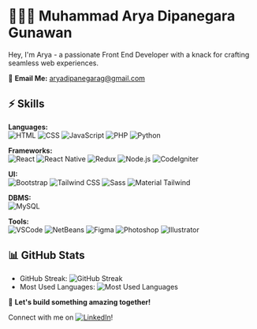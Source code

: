 # 👨🏻‍💻 Muhammad Arya Dipanegara Gunawan

Hey, I'm Arya - a passionate Front End Developer with a knack for crafting seamless web experiences.

📧 **Email Me:** [aryadipanegarag@gmail.com](mailto:aryadipanegarag@gmail.com)

## ⚡ Skills

**Languages:**  
![HTML](https://img.shields.io/badge/HTML-239120?logo=html5&logoColor=white&style=flat-square) 
![CSS](https://img.shields.io/badge/CSS-1572B6?logo=css3&logoColor=white&style=flat-square) 
![JavaScript](https://img.shields.io/badge/JavaScript-F7DF1E?logo=javascript&logoColor=white&style=flat-square) 
![PHP](https://img.shields.io/badge/PHP-777BB4?logo=php&logoColor=white&style=flat-square) 
![Python](https://img.shields.io/badge/Python-3776AB?logo=python&logoColor=white&style=flat-square)

**Frameworks:**  
![React](https://img.shields.io/badge/React-61DAFB?logo=react&logoColor=white&style=flat-square) 
![React Native](https://img.shields.io/badge/React_Native-61DAFB?logo=react&logoColor=white&style=flat-square) 
![Redux](https://img.shields.io/badge/Redux-764ABC?logo=redux&logoColor=white&style=flat-square) 
![Node.js](https://img.shields.io/badge/Node.js-339933?logo=node.js&logoColor=white&style=flat-square) 
![CodeIgniter](https://img.shields.io/badge/CodeIgniter-EF4223?logo=codeigniter&logoColor=white&style=flat-square)

**UI:**  
![Bootstrap](https://img.shields.io/badge/Bootstrap-7952B3?logo=bootstrap&logoColor=white&style=flat-square) 
![Tailwind CSS](https://img.shields.io/badge/Tailwind_CSS-38B2AC?logo=tailwind-css&logoColor=white&style=flat-square) 
![Sass](https://img.shields.io/badge/Sass-CC6699?logo=sass&logoColor=white&style=flat-square) 
![Material Tailwind](https://img.shields.io/badge/Material_Tailwind-0081CB?logo=material-design&logoColor=white&style=flat-square)

**DBMS:**  
![MySQL](https://img.shields.io/badge/MySQL-4479A1?logo=mysql&logoColor=white&style=flat-square)

**Tools:**  
![VSCode](https://img.shields.io/badge/VSCode-007ACC?logo=visual-studio-code&logoColor=white&style=flat-square) 
![NetBeans](https://img.shields.io/badge/NetBeans-1B6AC6?logo=netbeans&logoColor=white&style=flat-square) 
![Figma](https://img.shields.io/badge/Figma-F24E1E?logo=figma&logoColor=white&style=flat-square) 
![Photoshop](https://img.shields.io/badge/Photoshop-31A8FF?logo=adobe-photoshop&logoColor=white&style=flat-square) 
![Illustrator](https://img.shields.io/badge/Illustrator-FF9A00?logo=adobe-illustrator&logoColor=white&style=flat-square)

## 📊 GitHub Stats

- GitHub Streak: ![GitHub Streak](https://streak-stats.demolab.com?user=aryagunawann&count_private=true&theme=algolia&border_radius=20)
- Most Used Languages: ![Most Used Languages](https://github-readme-stats.vercel.app/api/top-langs/?username=aryagunawann&layout=compact&show_icons=true&theme=algolia&border_radius=20)

🚀 **Let's build something amazing together!**

Connect with me on [![LinkedIn](https://img.shields.io/badge/LinkedIn-0077B5?style=flat-square&logo=linkedin&logoColor=white)](https://www.linkedin.com/in/aryagunawan/)!
